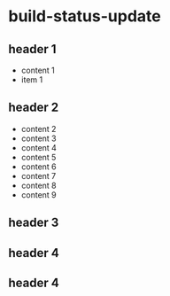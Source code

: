# build-status-update

## header 1
 * content 1
 * item 1

## header 2

 * content 2
 * content 3
 * content 4
 * content 5
 * content 6
 * content 7
 * content 8
 * content 9


## header 3

## header 4
## header 4

